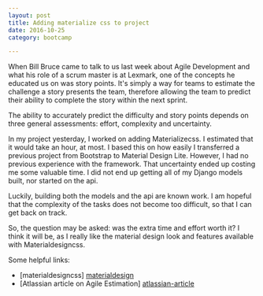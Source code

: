 ```yaml
---
layout: post
title: Adding materialize css to project
date: 2016-10-25
category: bootcamp

---
```


When Bill Bruce came to talk to us last week about Agile Development and what his role of a scrum master is at Lexmark, one of the concepts he educated us on was story points. It's simply a way for teams to estimate the challenge a story presents the team, therefore allowing the team to predict their ability to complete the story within the next sprint. 

The ability to accurately predict the difficulty and story points depends on three general assessments: effort, complexity and uncertainty. 

In my project yesterday, I worked on adding Materializecss. I estimated that it would take an hour, at most. I based this on how easily I transferred a previous project from Bootstrap to Material Design Lite. However, I had no previous experience with the framework. That uncertainty ended up costing me some valuable time. I did not end up getting all of my Django models built, nor started on the api. 

Luckily, building both the models and the api are known work. I am hopeful that the complexity of the tasks does not become too difficult, so that I can get back on track. 

So, the question may be asked: was the extra time and effort worth it? I think it will be, as I really like the material design look and features available with Materialdesigncss. 

Some helpful links: 


- [materialdesigncss] [materialdesign] 
- [Atlassian article on Agile Estimation] [atlassian-article]



[materialdesign]: http://materializecss.com/getting-started.html
[atlassian-article]: https://www.atlassian.com/agile/estimation
